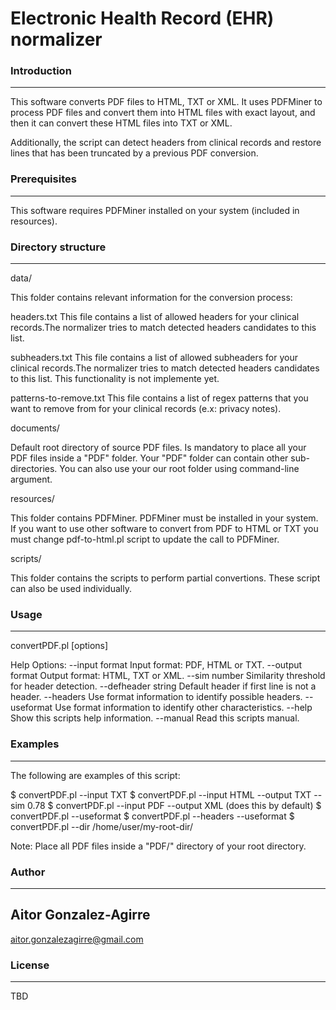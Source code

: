 #  Electronic Health Record (EHR) normalizer     

### Introduction
------------

  This software converts PDF files to HTML, TXT or XML. It  uses 
PDFMiner to process PDF files and convert them into HTML files with 
exact layout, and then it can convert these HTML files into TXT or 
XML. 

  Additionally, the script can detect headers from clinical records 
and restore lines that has been truncated by a previous PDF conversion.
 

### Prerequisites
-------------

  This software requires PDFMiner installed on your system (included in 
resources).


### Directory structure
-------------------

data/

  This folder contains relevant information for the conversion process:
	
  headers.txt
	This file contains a list of allowed headers for your clinical 
	records.The normalizer tries to match detected headers candidates 
	to this list.

	
  subheaders.txt
	This file contains a list of allowed subheaders for your clinical 
	records.The normalizer tries to match detected headers candidates 
	to this list. This functionality is not implemente yet.

	
  patterns-to-remove.txt
	This file contains a list of regex patterns that you want to remove
	from for your clinical records (e.x: privacy notes).


documents/

  Default root directory of source PDF files. Is mandatory to place all 
your PDF files inside a "PDF" folder. Your "PDF" folder can contain other 
sub-directories. You can also use your our root folder using command-line
argument.


resources/

  This folder contains PDFMiner. PDFMiner must be installed in your
system. If you want to use other software to convert from PDF to HTML
or TXT you must change pdf-to-html.pl script to update the call to
PDFMiner.


scripts/

  This folder contains the scripts to perform partial convertions. These
script can also be used individually.
 

### Usage
-----

 convertPDF.pl [options] 

  Help Options:
   --input format      Input format: PDF, HTML or TXT.
   --output format     Output format: HTML, TXT or XML.
   --sim number        Similarity threshold for header detection.
   --defheader string  Default header if first line is not a header.
   --headers           Use format information to identify possible headers.
   --useformat         Use format information to identify other characteristics.
   --help              Show this scripts help information.
   --manual            Read this scripts manual.


### Examples
--------

  The following are examples of this script:

   $ convertPDF.pl --input TXT
   $ convertPDF.pl --input HTML --output TXT --sim 0.78
   $ convertPDF.pl --input PDF --output XML (does this by default)
   $ convertPDF.pl --useformat
   $ convertPDF.pl --headers --useformat
   $ convertPDF.pl --dir /home/user/my-root-dir/

  Note: Place all PDF files inside a "PDF/" directory of your root
directory.



### Author
------

 Aitor Gonzalez-Agirre
 --
 aitor.gonzalezagirre@gmail.com



### License
-------

TBD

